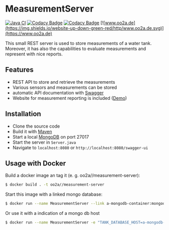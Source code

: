 # MeasurementServer
[![Java CI](https://github.com/ushandelucca/MeasurementServer/actions/workflows/build.yml/badge.svg)](https://github.com/ushandelucca/MeasurementServer/actions/workflows/build.yml) [![Codacy Badge](https://api.codacy.com/project/badge/Grade/010fc94a6e1e4dc79d1b356f088555bd)](https://www.codacy.com/app/ushandelucca/MeasurementServer?utm_source=github.com&amp;utm_medium=referral&amp;utm_content=ushandelucca/MeasurementServer&amp;utm_campaign=Badge_Grade) [![Codacy Badge](https://api.codacy.com/project/badge/Coverage/010fc94a6e1e4dc79d1b356f088555bd)](https://www.codacy.com/app/ushandelucca/MeasurementServer?utm_source=github.com&amp;utm_medium=referral&amp;utm_content=ushandelucca/MeasurementServer&amp;utm_campaign=Badge_Coverage) [![www.oo2a.de](https://img.shields.io/website-up-down-green-red/http/www.oo2a.de.svg)](https://www.oo2a.de)

This small REST server is used to store measurements of a water tank. Moreover, it has also the capabilities to evaluate measurements and represent with nice reports.

## Features
* REST API to store and retrieve the measurements
* Various sensors and measurements can be stored
* automatic API documentation with [Swagger](http://swagger.io/)
* Website for measurement reporting is included ([Demo](https://www.oo2a.de))

## Installation
* Clone the source code
* Build it with [Maven](http://maven.apache.org)
* Start a local [MongoDB](https://www.mongodb.com) on port 27017
* Start the server in ```Server.java```
* Navigate to ```localhost:8080``` or ```http://localhost:8080/swagger-ui```

## Usage with Docker
Build a docker image an tag it (e. g. oo2a//measurement-server):
```bash
$ docker build . -t oo2a//measurement-server
```
Start this image with a linked mongo database:
```bash
$ docker run --name MeasurementServer --link a-mongodb-container:mongodb oo2a//measurement-server
```
Or use it with a indication of a mongo db host
```bash
$ docker run --name MeasurementServer -e "TANK_DATABASE_HOST=a-mongodb-host" oo2a//measurement-server
```